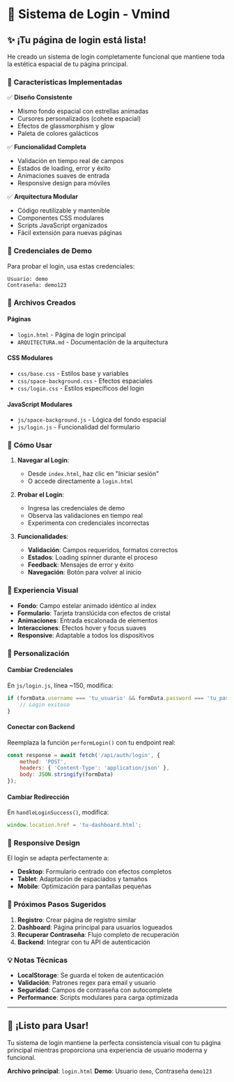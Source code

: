 # 🚀 Sistema de Login - Vmind

## ✨ ¡Tu página de login está lista!

He creado un sistema de login completamente funcional que mantiene toda la estética espacial de tu página principal. 

### 🎯 **Características Implementadas**

✅ **Diseño Consistente**
- Mismo fondo espacial con estrellas animadas
- Cursores personalizados (cohete espacial)
- Efectos de glassmorphism y glow
- Paleta de colores galácticos

✅ **Funcionalidad Completa**
- Validación en tiempo real de campos
- Estados de loading, error y éxito
- Animaciones suaves de entrada
- Responsive design para móviles

✅ **Arquitectura Modular**
- Código reutilizable y mantenible
- Componentes CSS modulares
- Scripts JavaScript organizados
- Fácil extensión para nuevas páginas

### 🔐 **Credenciales de Demo**

Para probar el login, usa estas credenciales:

```
Usuario: demo
Contraseña: demo123
```

### 📁 **Archivos Creados**

#### **Páginas**
- `login.html` - Página de login principal
- `ARQUITECTURA.md` - Documentación de la arquitectura

#### **CSS Modulares**
- `css/base.css` - Estilos base y variables
- `css/space-background.css` - Efectos espaciales
- `css/login.css` - Estilos específicos del login

#### **JavaScript Modulares**
- `js/space-background.js` - Lógica del fondo espacial
- `js/login.js` - Funcionalidad del formulario

### 🌟 **Cómo Usar**

1. **Navegar al Login**:
   - Desde `index.html`, haz clic en "Iniciar sesión"
   - O accede directamente a `login.html`

2. **Probar el Login**:
   - Ingresa las credenciales de demo
   - Observa las validaciones en tiempo real
   - Experimenta con credenciales incorrectas

3. **Funcionalidades**:
   - **Validación**: Campos requeridos, formatos correctos
   - **Estados**: Loading spinner durante el proceso
   - **Feedback**: Mensajes de error y éxito
   - **Navegación**: Botón para volver al inicio

### 🎨 **Experiencia Visual**

- **Fondo**: Campo estelar animado idéntico al index
- **Formulario**: Tarjeta translúcida con efectos de cristal
- **Animaciones**: Entrada escalonada de elementos
- **Interacciones**: Efectos hover y focus suaves
- **Responsive**: Adaptable a todos los dispositivos

### 🔧 **Personalización**

#### **Cambiar Credenciales**
En `js/login.js`, línea ~150, modifica:
```javascript
if (formData.username === 'tu_usuario' && formData.password === 'tu_password') {
    // Login exitoso
}
```

#### **Conectar con Backend**
Reemplaza la función `performLogin()` con tu endpoint real:
```javascript
const response = await fetch('/api/auth/login', {
    method: 'POST',
    headers: { 'Content-Type': 'application/json' },
    body: JSON.stringify(formData)
});
```

#### **Cambiar Redirección**
En `handleLoginSuccess()`, modifica:
```javascript
window.location.href = 'tu-dashboard.html';
```

### 📱 **Responsive Design**

El login se adapta perfectamente a:
- **Desktop**: Formulario centrado con efectos completos
- **Tablet**: Adaptación de espaciados y tamaños
- **Mobile**: Optimización para pantallas pequeñas

### 🚀 **Próximos Pasos Sugeridos**

1. **Registro**: Crear página de registro similar
2. **Dashboard**: Página principal para usuarios logueados
3. **Recuperar Contraseña**: Flujo completo de recuperación
4. **Backend**: Integrar con tu API de autenticación

### 💡 **Notas Técnicas**

- **LocalStorage**: Se guarda el token de autenticación
- **Validación**: Patrones regex para email y usuario
- **Seguridad**: Campos de contraseña con autocomplete
- **Performance**: Scripts modulares para carga optimizada

---

## 🎉 **¡Listo para Usar!**

Tu sistema de login mantiene la perfecta consistencia visual con tu página principal mientras proporciona una experiencia de usuario moderna y funcional.

**Archivo principal**: `login.html`
**Demo**: Usuario `demo`, Contraseña `demo123`
